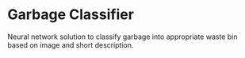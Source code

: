 # Garbage Classifier
Neural network solution to classify garbage into appropriate waste bin based on image and short description.
